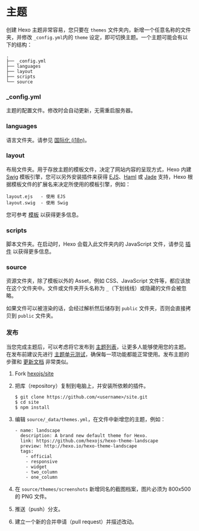 # 主题



创建 Hexo 主题非常容易，您只要在 `themes` 文件夹内，新增一个任意名称的文件夹，并修改 `_config.yml`内的 `theme` 设定，即可切换主题。一个主题可能会有以下的结构：

```
.
├── _config.yml
├── languages
├── layout
├── scripts
└── source
```

### _config.yml

主题的配置文件。修改时会自动更新，无需重启服务器。

### languages

语言文件夹。请参见 [国际化 (i18n)](https://hexo.io/zh-cn/docs/internationalization)。

### layout

布局文件夹。用于存放主题的模板文件，决定了网站内容的呈现方式，Hexo 内建 [Swig](https://github.com/paularmstrong/swig) 模板引擎，您可以另外安装插件来获得 [EJS](https://github.com/hexojs/hexo-renderer-ejs)、[Haml](https://github.com/hexojs/hexo-renderer-haml) 或 [Jade](https://github.com/hexojs/hexo-renderer-jade) 支持，Hexo 根据模板文件的扩展名来决定所使用的模板引擎，例如：

```
layout.ejs   - 使用 EJS
layout.swig  - 使用 Swig
```

您可参考 [模板](https://hexo.io/zh-cn/docs/templates) 以获得更多信息。

### scripts

脚本文件夹。在启动时，Hexo 会载入此文件夹内的 JavaScript 文件，请参见 [插件](https://hexo.io/zh-cn/docs/plugins) 以获得更多信息。

### source

资源文件夹，除了模板以外的 Asset，例如 CSS、JavaScript 文件等，都应该放在这个文件夹中。文件或文件夹开头名称为 `_`（下划线线）或隐藏的文件会被忽略。

如果文件可以被渲染的话，会经过解析然后储存到 `public` 文件夹，否则会直接拷贝到 `public` 文件夹。

### 发布

当您完成主题后，可以考虑将它发布到 [主题列表](https://hexo.io/themes)，让更多人能够使用您的主题。在发布前建议先进行 [主题单元测试](https://github.com/hexojs/hexo-theme-unit-test)，确保每一项功能都能正常使用。发布主题的步骤和 [更新文档](https://hexo.io/zh-cn/docs/contributing.html#更新文档) 非常类似。

1. Fork [hexojs/site](https://github.com/hexojs/site)

2. 把库（repository）复制到电脑上，并安装所依赖的插件。

   ```
   $ git clone https://github.com/<username>/site.git
   $ cd site
   $ npm install
   ```

3. 编辑 `source/_data/themes.yml`，在文件中新增您的主题，例如：

   ```
   - name: landscape
     description: A brand new default theme for Hexo.
     link: https://github.com/hexojs/hexo-theme-landscape
     preview: http://hexo.io/hexo-theme-landscape
     tags:
       - official
       - responsive
       - widget
       - two_column
       - one_column
   ```

4. 在 `source/themes/screenshots` 新增同名的截图档案，图片必须为 800x500 的 PNG 文件。

5. 推送（push）分支。

6. 建立一个新的合并申请（pull request）并描述改动。